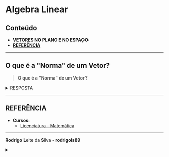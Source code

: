 # Algebra Linear

## Conteúdo

 - **VETORES NO PLANO E NO ESPAÇO:**
 - [**REFERÊNCIA**](#ref)
<!--- ( Questões Abertas ) --->
<!--- ( Questões do ENEM ) --->
<!--- ( Questões de Concurso ) --->
<!---
[WHITESPACE RULES]
- Same topic = "10" Whitespace character.
- Different topic = "200" Whitespace character.
--->









































































































<!--- ( VETORES NO PLANO E NO ESPAÇO ) --->

---

<div id="vector-norm"></div>

## O que é a "Norma" de um Vetor?

> **O que é a "Norma" de um Vetor?**

<details>

<summary>RESPOSTA</summary>

<br/>

> A **norma** é **uma função que mede o tamanho (ou comprimento)** de um vetor.

**No espaço 2D:**

$||\vec{v}|| = \sqrt{x^{2} + y^{2}}$

**No espaço 3D:**

$||\vec{v}|| = \sqrt{x^{2} + y^{2} + z^{2}}$

#### De onde vem essa fórmula?

 - **A raiz quadrada aparece** porque a *norma* é baseada no **"Teorema de Pitágoras"**.
 - Os quadrados (𝑥², 𝑦², 𝑧²) vêm dos catetos.
 - A raiz é necessária para calcular o comprimento real da seta, já que o Tereoma de Pitágoras sempre te dá a hipotenusa ao quadrado.

Aqui está o desenho esquemático que mostra de onde vem a raiz:

![img](images/norm-01.png)  

Vejam que:

 - As linhas tracejadas (catetos):
   - Eixo-x e eixo-y;
   - São utilizadas para encontrar a *hipotenusa (norma)*.

#### Para que serve a norma?

A norma tem muitas aplicações, como:

 - ✅ Medir distâncias
   - A distância entre dois pontos 𝐴 = (𝑥<sub>1</sub>, 𝑦<sub>1</sub>) e B = (𝑥<sub>1</sub>, 𝑦<sub>1</sub>) é a norma do vetor diferença: d(A, B) = ||A - B||
 - ✅ Normalizar vetores
   - Às vezes você não quer o tamanho do vetor, mas apenas sua direção.
   - Para isso, você divide o vetor pela sua norma: $\vec{v} = \frac{\vec{v}}{||\vec{v}||}$
   - **NOTE:** Assim, $\vec{v}$  passa a ter tamanho 1.

#### Fórmula geral

A fórmula geral da *norma* é a seguinte:

$||\vec{v}|| = \sqrt{v^{2}_{1} + v^{2}_{2} + v^{2}_{n}}$

> Mas o que são esses $v_{1}, v_{2}, v_{n}$?

 - Eles são as componentes do vetor $\vec{v}$.
 - Ou seja, cada número $v_{i}$ é uma coordenada do vetor em uma das dimensões do espaço.

**👉 Exemplo prático em 2D:**

$\vec{v} = (v_{1}, v_{2}) = (3, 4)$

Aqui:

 - $v_{1}$ = 3 → componente no eixo x
 - $v_{2}$ = 4 → componente no eixo y

Logo, nós vamos ter a seguinte fórmula para esse exemplo (2D):

$||\vec{v}|| = \sqrt{3^{2} + 4^{2}} = \sqrt{9 + 16} = \sqrt{25} = 5$

![img](images/norm-02.png)  

**👉 Exemplo prático em 3D:**

$\vec{v} = (v_{1}, v_{2}, v_{3}) = (3, 4, 2)$

Aqui:

 - $v_{1}$ = 3 → componente no eixo x
 - $v_{2}$ = 4 → componente no eixo y
 - $v_{3}$ = 2 → componente no eixo z

Logo, nós vamos ter a seguinte fórmula para esse exemplo (3D):

$||\vec{v}|| = \sqrt{3^{2} + 4^{2} + 2^{2}} = \sqrt{9 + 16 + 4} = \sqrt{29}$

![img](images/norm-03.png)  

</details>





































<!--- ( REFERÊNCIA ) --->

---

<div id="ref"></div>

## REFERÊNCIA

 - **Cursos:**
   - [Licenciatura - Matemática](https://www.faculdadeunica.com.br/graduacao/ead/matematica-3080)

---

**Rodrigo** **L**eite da **S**ilva - **rodrigols89**

<details>

<summary></summary>

<br/>

RESPOSTA

```bash

```

![img](images/)  

</details>
